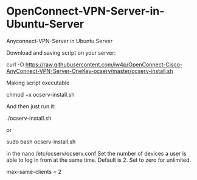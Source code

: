 # OpenConnect-VPN-Server-in-Ubuntu-Server
Anyconnect-VPN-Server in Ubuntu Server

Download and saving script on your server:

curl -O https://raw.githubusercontent.com/iw4p/OpenConnect-Cisco-AnyConnect-VPN-Server-OneKey-ocserv/master/ocserv-install.sh

Making script executable

chmod +x ocserv-install.sh

And then just run it:

./ocserv-install.sh

or

sudo bash ocserv-install.sh


in the nano /etc/ocserv/ocserv.conf  Set the number of devices a user is able to log in from at the same time. Default is 2. Set to zero for unlimited.

max-same-clients = 2

